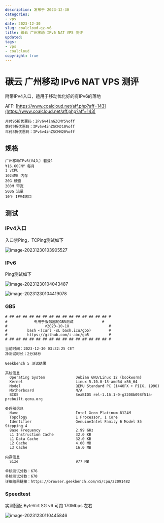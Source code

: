 ```yaml
---
description: 发布于 2023-12-30
categories:
- vps
date: 2023-12-30
slug: coalcloud-gz-v6
title: 碳云 广州移动 IPv6 NAT VPS 测评
updated: 
tags: 
- vps
- coalcloud
copyright: true
---
```


# 碳云 广州移动 IPv6 NAT VPS 测评

附带IPv4入口，适用于移动优化好的有IPv6的落地

AFF: [https://www.coalcloud.net/aff.php?aff=143](https://www.coalcloud.net/aff.php?aff=143)

```
月付95折优惠码：IPv6v4inGZCMY5%off
季付9折优惠码：IPv6v4inZSCMJ10%off
年付8折优惠码：IPv6v4inZSCMN20%off
```

## 规格

```
广州移动IPv6(V4入) 套餐1
¥16.60CNY 每月
1 vCPU
1024MB 内存
20G 硬盘
200M 带宽
500G 流量
10个 IPV4端口
```

## 测试

### IPv4入口

入口禁Ping，TCPing测试如下

![image-20231230103905527](https://media.opennet.top/i/2023/12/30/h2ldmo-0.png)

### IPv6

Ping测试如下

![image-20231230104043487](https://media.opennet.top/i/2023/12/30/h3nmao-0.png)

![image-20231230104419078](https://media.opennet.top/i/2023/12/30/h5nkw8-0.png)

### GB5

```
# ## ## ## ## ## ## ## ## ## ## ## ## ## ## ## #
#            专用于服务器的GB5测试             #
#                 v2023-10-18                  #
#         bash <(curl -sL bash.icu/gb5)        #
#         https://github.com/i-abc/gb5         #
# ## ## ## ## ## ## ## ## ## ## ## ## ## ## ## #

当前时间：2023-12-30 03:32:25 CET
净测试时长：2分38秒

Geekbench 5 测试结果

系统信息
  Operating System              Debian GNU/Linux 12 (bookworm)
  Kernel                        Linux 5.10.0-18-amd64 x86_64
  Model                         QEMU Standard PC (i440FX + PIIX, 1996)
  Motherboard                   N/A
  BIOS                          SeaBIOS rel-1.16.1-0-g3208b098f51a-prebuilt.qemu.org

处理器信息
  Name                          Intel Xeon Platinum 8124M
  Topology                      1 Processor, 1 Core
  Identifier                    GenuineIntel Family 6 Model 85 Stepping 4
  Base Frequency                2.99 GHz
  L1 Instruction Cache          32.0 KB
  L1 Data Cache                 32.0 KB
  L2 Cache                      4.00 MB
  L3 Cache                      16.0 MB

内存信息
  Size                          977 MB

单核测试分数：676
多核测试分数：670
详细结果链接：https://browser.geekbench.com/v5/cpu/22091482
```

### Speedtest

实测搭配 ByteVirt SG v6 可跑 170Mbps 左右

![image-20231230110445846](https://media.opennet.top/i/2023/12/30/hhyh6q-0.png)
